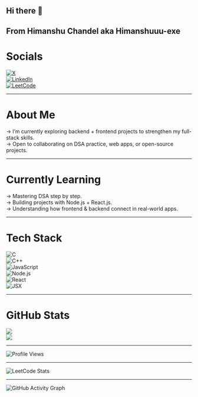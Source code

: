 ## Hi there 👋
## From Himanshu Chandel aka Himanshuuu-exe 

# Socials
[![X](https://img.shields.io/badge/X-000000?style=for-the-badge&logo=x&logoColor=white)](https://x.com/Himanshuuu_exe)  
[![LinkedIn](https://img.shields.io/badge/LinkedIn-000000?style=for-the-badge&logo=linkedin&logoColor=white)](https://www.linkedin.com/in/himanshu-chandel-38a3402a2)  
[![LeetCode](https://img.shields.io/badge/LeetCode-000000?style=for-the-badge&logo=leetcode&logoColor=white)](https://leetcode.com/u/Himanshuuu_exe/)  

---

# About Me
→ I’m currently exploring backend + frontend projects to strengthen my full-stack skills.  
→ Open to collaborating on DSA practice, web apps, or open-source projects.  

---

# Currently Learning
→ Mastering DSA step by step.  
→ Building projects with Node.js + React.js.  
→ Understanding how frontend & backend connect in real-world apps.  

---

# Tech Stack
![C](https://img.shields.io/badge/C-000000?style=for-the-badge&logo=c&logoColor=white)  
![C++](https://img.shields.io/badge/C++-000000?style=for-the-badge&logo=c%2B%2B&logoColor=white)  
![JavaScript](https://img.shields.io/badge/JavaScript-000000?style=for-the-badge&logo=javascript&logoColor=white)  
![Node.js](https://img.shields.io/badge/Node.js-000000?style=for-the-badge&logo=node.js&logoColor=white)  
![React](https://img.shields.io/badge/React-000000?style=for-the-badge&logo=react&logoColor=white)  
![JSX](https://img.shields.io/badge/JSX-000000?style=for-the-badge&logo=react&logoColor=white)  



---

# GitHub Stats
![](https://github-readme-stats.vercel.app/api?username=Himanshuuu-exe&show_icons=true&theme=graywhite&hide_border=true)  
![](https://github-readme-streak-stats.herokuapp.com/?user=Himanshuuu-exe&theme=graywhite&hide_border=true) 

---

![Profile Views](https://komarev.com/ghpvc/?username=Himanshuuu-exe&color=000000&style=flat-square)

---

![LeetCode Stats](https://leetcard.jacoblin.cool/Himanshuuu_exe?theme=light&font=monospace&ext=heatmap)

---

![GitHub Activity Graph](https://github-readme-activity-graph.vercel.app/graph?username=Himanshuuu-exe&theme=github&hide_border=true&area=true&color=000000&point=000000&line=000000)


